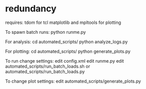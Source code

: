 redundancy
==========
requires:
tdom for tcl
matplotlib and mpltools for plotting


To spawn batch runs:
python runme.py

For analysis:
cd automated_scripts/
python analyze_logs.py <experiment numbers>

For plotting:
cd automated_scripts/
python generate_plots.py <base experiment number> <experiment numbers>


To run change settings:
edit config.xml
edit runme.py
edit automated_scripts/run_batch_loads.sh or automated_scripts/run_batch_loads.py

To change plot settings:
edit automated_scripts/generate_plots.py